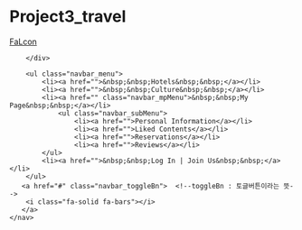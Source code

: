 # Project3_travel

<!DOCTYPE html>
<html lang="en">
<head>
    <meta charset="UTF-8">
    <meta http-equiv="X-UA-Compatible" content="IE=edge">
    <meta name="viewport" content="width=device-width, initial-scale=1.0">
    <link href="styleNav.css" rel="stylesheet">
    <script src="https://kit.fontawesome.com/1054b709f3.js" crossorigin="anonymous"></script>
    <script src="main.js" defer></script>
    <title>Nav bar</title>
    
   
</head>
<body>
    <nav class="navbar">
        <div class="navbar_logo">
            <i class="fa-solid fa-feather-pointed"></i>
            <a href="">FaLcon</a>

        </div>

        <ul class="navbar_menu">
            <li><a href="">&nbsp;&nbsp;Hotels&nbsp;&nbsp;</a></li>
            <li><a href="">&nbsp;&nbsp;Culture&nbsp;&nbsp;</a></li>
            <li><a href="" class="navbar_mpMenu">&nbsp;&nbsp;My Page&nbsp;&nbsp;</a></li>
                <ul class="navbar_subMenu">
                    <li><a href="">Personal Information</a></li>
                    <li><a href="">Liked Contents</a></li>
                    <li><a href="">Reservations</a></li>
                    <li><a href="">Reviews</a></li>
            </ul>
            <li><a href="">&nbsp;&nbsp;Log In | Join Us&nbsp;&nbsp;</a></li>
        </ul>
       <a href="#" class="navbar_toggleBn">  <!--toggleBn : 토글버튼이라는 뜻-->
        <i class="fa-solid fa-bars"></i>
       </a>
    </nav>
</body>
</html>
